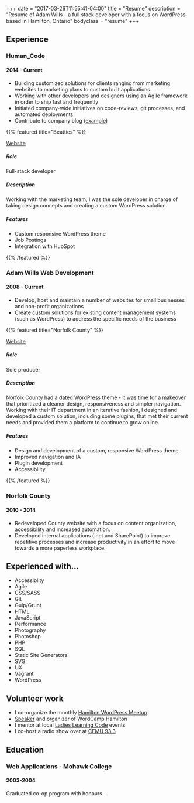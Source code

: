 +++
date = "2017-03-26T11:55:41-04:00"
title = "Resume"
description = "Resume of Adam Wills - a full stack developer with a focus on WordPress based in Hamilton, Ontario"
bodyclass = "resume"
+++

## Experience

### Human_Code

#### 2014 - Current

* Building customized solutions for clients ranging from marketing websites to marketing plans to custom built applications
* Working with other developers and designers using an Agile framework in order to ship fast and frequently
* Initiated company-wide initiatives on code-reviews, git processes, and automated deployments
* Contribute to company blog ([example](http://humancode.ca/blog/an-introduction-to-web-accessibility/))

{{% featured title="Beatties" %}}

[Website](https://beatties.com/)

##### Role
Full-stack developer

##### Description
Working with the marketing team, I was the sole developer in charge of taking design concepts and creating a custom WordPress solution.

##### Features

* Custom responsive WordPress theme
* Job Postings
* Integration with HubSpot

{{% /featured %}}

### Adam Wills Web Development

#### 2008 - Current

* Develop, host and maintain a number of websites for small businesses and non-profit organizations
* Create custom solutions for existing content management systems (such as WordPress) to address the specific needs of the business

{{% featured title="Norfolk County" %}}

[Website](http://www.norfolkcounty.ca/)

##### Role
Sole producer

##### Description
Norfolk County had a dated WordPress theme - it was time for a makeover that prioritized a cleaner design, responsiveness and simpler navigation. Working with their IT department in an iterative fashion, I designed and developed a custom solution, including some plugins, that met their current needs and provided them a platform to continue to grow online.

##### Features
* Design and development of a custom, responsive WordPress theme
* Improved navigation and IA
* Plugin development
* Accessibility

{{% /featured %}}

### Norfolk County

#### 2010 - 2014

* Redeveloped County website with a focus on content organization, accessibility and increased automation.
* Developed internal applications (.net and SharePoint) to improve repetitive processes and increase productivity in an effort to move towards a more paperless workplace.

## Experienced with...  

<ul class="resume__skills">
    <li>Accessiblity</li>
    <li>Agile</li>
    <li>CSS/SASS</li>
    <li>Git</li>
    <li>Gulp/Grunt</li>
    <li>HTML</li>
    <li>JavaScript</li>
    <li>Performance</li>
    <li>Photography</li>
    <li>Photoshop</li>
    <li>PHP</li>
    <li>SQL</li>
    <li>Static Site Generators</li>
    <li>SVG</li>
    <li>UX</li>
    <li>Vagrant</li>
    <li>WordPress</li>
</ul>

## Volunteer work

* I co-organize the monthly [Hamilton WordPress Meetup](https://www.meetup.com/WPHamOnt/)
* [Speaker](http://wordpress.tv/2015/06/20/a-modern-wordpress-developers-toolkit/) and organizer of WordCamp Hamilton
* I mentor at local [Ladies Learning Code](http://ladieslearningcode.com/chapters/hamilton/) events
* I co-host a radio show over at [CFMU 93.3](http://cfmu.ca)

## Education

### Web Applications - Mohawk College

#### 2003-2004

Graduated co-op program with honours.
